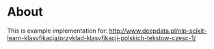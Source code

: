 # About
This is example implementation for:
http://www.deepdata.pl/nlp-scikit-learn-klasyfikacja/przyklad-klasyfikacji-polskich-tekstow-czesc-1/